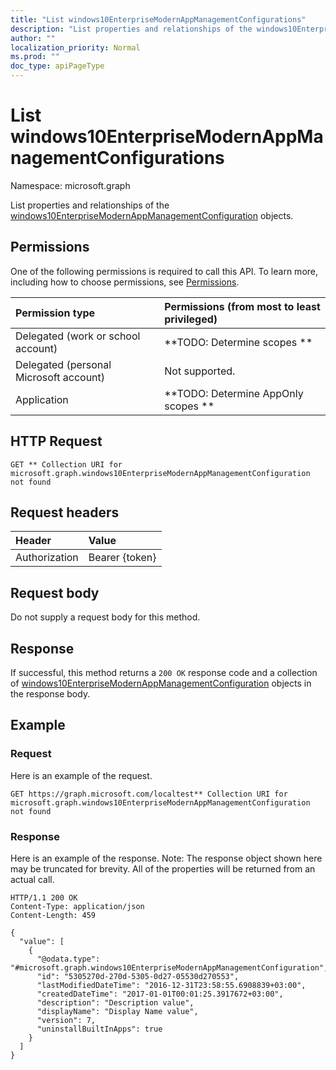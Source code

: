 ```yaml
---
title: "List windows10EnterpriseModernAppManagementConfigurations"
description: "List properties and relationships of the windows10EnterpriseModernAppManagementConfiguration objects."
author: ""
localization_priority: Normal
ms.prod: ""
doc_type: apiPageType
---
```


# List windows10EnterpriseModernAppManagementConfigurations

Namespace: microsoft.graph

List properties and relationships of the [windows10EnterpriseModernAppManagementConfiguration](../resources/windows10enterprisemodernappmanagementconfiguration.md) objects.

## Permissions
One of the following permissions is required to call this API. To learn more, including how to choose permissions, see [Permissions](/concepts/permissions-reference.md).

|Permission type|Permissions (from most to least privileged)|
|:---|:---|
|Delegated (work or school account)|**TODO: Determine scopes **|
|Delegated (personal Microsoft account)|Not supported.|
|Application|**TODO: Determine AppOnly scopes **|

## HTTP Request
<!-- {
  "blockType": "ignored"
}
-->
``` http
GET ** Collection URI for microsoft.graph.windows10EnterpriseModernAppManagementConfiguration not found
```

## Request headers
|Header|Value|
|:---|:---|
|Authorization|Bearer {token}|

## Request body
Do not supply a request body for this method.

## Response
If successful, this method returns a `200 OK` response code and a collection of [windows10EnterpriseModernAppManagementConfiguration](../resources/windows10enterprisemodernappmanagementconfiguration.md) objects in the response body.

## Example

### Request
Here is an example of the request.
<!-- {
  "blockType": "request",
  "name": "get_windows10enterprisemodernappmanagementconfiguration"
}
-->
``` http
GET https://graph.microsoft.com/localtest** Collection URI for microsoft.graph.windows10EnterpriseModernAppManagementConfiguration not found
```

### Response
Here is an example of the response. Note: The response object shown here may be truncated for brevity. All of the properties will be returned from an actual call.
<!-- {
  "blockType": "response",
  "truncated": true,
  "@odata.type": "collection(microsoft.graph.windows10enterprisemodernappmanagementconfiguration)"
}
-->
``` http
HTTP/1.1 200 OK
Content-Type: application/json
Content-Length: 459

{
  "value": [
    {
      "@odata.type": "#microsoft.graph.windows10EnterpriseModernAppManagementConfiguration",
      "id": "5305270d-270d-5305-0d27-05530d270553",
      "lastModifiedDateTime": "2016-12-31T23:58:55.6908839+03:00",
      "createdDateTime": "2017-01-01T00:01:25.3917672+03:00",
      "description": "Description value",
      "displayName": "Display Name value",
      "version": 7,
      "uninstallBuiltInApps": true
    }
  ]
}
```

